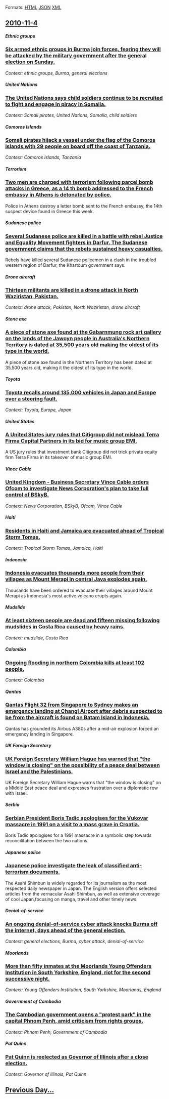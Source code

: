 
Formats: [HTML](2010/11/4/index.html)  [JSON](2010/11/4/index.json)  [XML](2010/11/4/index.xml)  

## [2010-11-4](/news/2010/11/4/index.md)

##### Ethnic groups
### [Six armed ethnic groups in Burma join forces, fearing they will be attacked by the military government after the general election on Sunday. ](/news/2010/11/4/six-armed-ethnic-groups-in-burma-join-forces-fearing-they-will-be-attacked-by-the-military-government-after-the-general-election-on-sunday.md)
_Context: ethnic groups, Burma, general elections_

##### United Nations
### [The United Nations says child soldiers continue to be recruited to fight and engage in piracy in Somalia. ](/news/2010/11/4/the-united-nations-says-child-soldiers-continue-to-be-recruited-to-fight-and-engage-in-piracy-in-somalia.md)
_Context: Somali pirates, United Nations, Somalia, child soldiers_

##### Comoros Islands
### [Somali pirates hijack a vessel under the flag of the Comoros Islands with 29 people on board off the coast of Tanzania. ](/news/2010/11/4/somali-pirates-hijack-a-vessel-under-the-flag-of-the-comoros-islands-with-29-people-on-board-off-the-coast-of-tanzania.md)
_Context: Comoros Islands, Tanzania_

##### Terrorism
### [Two men are charged with terrorism following parcel bomb attacks in Greece, as a 14 th bomb addressed to the French embassy in Athens is detonated by police. ](/news/2010/11/4/two-men-are-charged-with-terrorism-following-parcel-bomb-attacks-in-greece-as-a-14-th-bomb-addressed-to-the-french-embassy-in-athens-is-det.md)
Police in Athens destroy a letter bomb sent to the French embassy, the 14th suspect device found in Greece this week.

##### Sudanese police
### [Several Sudanese police are killed in a battle with rebel Justice and Equality Movement fighters in Darfur. The Sudanese government claims that the rebels sustained heavy casualties. ](/news/2010/11/4/several-sudanese-police-are-killed-in-a-battle-with-rebel-justice-and-equality-movement-fighters-in-darfur-the-sudanese-government-claims-t.md)
Rebels have killed several Sudanese policemen in a clash in the troubled western region of Darfur, the Khartoum government says.

##### Drone aircraft
### [Thirteen militants are killed in a drone attack in North Waziristan, Pakistan. ](/news/2010/11/4/thirteen-militants-are-killed-in-a-drone-attack-in-north-waziristan-pakistan.md)
_Context: drone attack, Pakistan, North Waziristan, drone aircraft_

##### Stone axe
### [A piece of stone axe found at the Gabarnmung rock art gallery on the lands of the Jawoyn people in Australia's Northern Territory is dated at 35,500 years old making the oldest of its type in the world. ](/news/2010/11/4/a-piece-of-stone-axe-found-at-the-gabarnmung-rock-art-gallery-on-the-lands-of-the-jawoyn-people-in-australia-s-northern-territory-is-dated-a.md)
A piece of stone axe found in the Northern Territory has been dated at 35,500 years old, making it the oldest of its type in the world.

##### Toyota
### [Toyota recalls around 135,000 vehicles in Japan and Europe over a steering fault. ](/news/2010/11/4/toyota-recalls-around-135-000-vehicles-in-japan-and-europe-over-a-steering-fault.md)
_Context: Toyota, Europe, Japan_

##### United States
### [A United States jury rules that Citigroup did not mislead Terra Firma Capital Partners in its bid for music group EMI. ](/news/2010/11/4/a-united-states-jury-rules-that-citigroup-did-not-mislead-terra-firma-capital-partners-in-its-bid-for-music-group-emi.md)
A US jury rules that investment bank Citigroup did not trick private equity firm Terra Firma in its takeover of music group EMI.

##### Vince Cable
### [United Kingdom - Business Secretary Vince Cable orders Ofcom to investigate News Corporation's plan to take full control of BSkyB. ](/news/2010/11/4/united-kingdom-business-secretary-vince-cable-orders-ofcom-to-investigate-news-corporation-s-plan-to-take-full-control-of-bskyb.md)
_Context: News Corporation, BSkyB, Ofcom, Vince Cable_

##### Haiti
### [Residents in Haiti and Jamaica are evacuated ahead of Tropical Storm Tomas. ](/news/2010/11/4/residents-in-haiti-and-jamaica-are-evacuated-ahead-of-tropical-storm-tomas.md)
_Context: Tropical Storm Tomas, Jamaica, Haiti_

##### Indonesia
### [Indonesia evacuates thousands more people from their villages as Mount Merapi in central Java explodes again. ](/news/2010/11/4/indonesia-evacuates-thousands-more-people-from-their-villages-as-mount-merapi-in-central-java-explodes-again.md)
Thousands have been ordered to evacuate their villages around Mount Merapi as Indonesia&#039;s most active volcano erupts again.

##### Mudslide
### [At least sixteen people are dead and fifteen missing following mudslides in Costa Rica caused by heavy rains. ](/news/2010/11/4/at-least-sixteen-people-are-dead-and-fifteen-missing-following-mudslides-in-costa-rica-caused-by-heavy-rains.md)
_Context: mudslide, Costa Rica_

##### Colombia
### [Ongoing flooding in northern Colombia kills at least 102 people. ](/news/2010/11/4/ongoing-flooding-in-northern-colombia-kills-at-least-102-people.md)
_Context: Colombia_

##### Qantas
### [Qantas Flight 32 from Singapore to Sydney makes an emergency landing at Changi Airport after debris suspected to be from the aircraft is found on Batam Island in Indonesia. ](/news/2010/11/4/qantas-flight-32-from-singapore-to-sydney-makes-an-emergency-landing-at-changi-airport-after-debris-suspected-to-be-from-the-aircraft-is-fou.md)
Qantas has grounded its Airbus A380s after a mid-air explosion forced an emergency landing in Singapore.

##### UK Foreign Secretary
### [UK Foreign Secretary William Hague has warned that "the window is closing" on the possibility of a peace deal between Israel and the Palestinians. ](/news/2010/11/4/uk-foreign-secretary-william-hague-has-warned-that-the-window-is-closing-on-the-possibility-of-a-peace-deal-between-israel-and-the-palesti.md)
UK Foreign Secretary William Hague warns that &quot;the window is closing&quot; on a Middle East peace deal and expresses frustration over a diplomatic row with Israel.

##### Serbia
### [Serbian President Boris Tadic apologises for the Vukovar massacre in 1991 on a visit to a mass grave in Croatia. ](/news/2010/11/4/serbian-president-boris-tadia-apologises-for-the-vukovar-massacre-in-1991-on-a-visit-to-a-mass-grave-in-croatia.md)
Boris Tadic apologises for a 1991 massacre in a symbolic step towards reconcilitation between the two nations.

##### Japanese police
### [Japanese police investigate the leak of classified anti-terrorism documents. ](/news/2010/11/4/japanese-police-investigate-the-leak-of-classified-anti-terrorism-documents.md)
The Asahi Shimbun is widely regarded for its journalism as the most respected daily newspaper in Japan. The English version offers selected articles from the vernacular Asahi Shimbun, as well as extensive coverage of cool Japan,focusing on manga, travel and other timely news

##### Denial-of-service
### [An ongoing denial-of-service cyber attack knocks Burma off the internet, days ahead of the general election. ](/news/2010/11/4/an-ongoing-denial-of-service-cyber-attack-knocks-burma-off-the-internet-days-ahead-of-the-general-election.md)
_Context: general elections, Burma, cyber attack, denial-of-service_

##### Moorlands
### [More than fifty inmates at the Moorlands Young Offenders Institution in South Yorkshire, England, riot for the second successive night. ](/news/2010/11/4/more-than-fifty-inmates-at-the-moorlands-young-offenders-institution-in-south-yorkshire-england-riot-for-the-second-successive-night.md)
_Context: Young Offenders Institution, South Yorkshire, Moorlands, England_

##### Government of Cambodia
### [The Cambodian government opens a "protest park" in the capital Phnom Penh, amid criticism from rights groups. ](/news/2010/11/4/the-cambodian-government-opens-a-protest-park-in-the-capital-phnom-penh-amid-criticism-from-rights-groups.md)
_Context: Phnom Penh, Government of Cambodia_

##### Pat Quinn
### [Pat Quinn is reelected as Governor of Illinois after a close election. ](/news/2010/11/4/pat-quinn-is-reelected-as-governor-of-illinois-after-a-close-election.md)
_Context: Governor of Illinois, Pat Quinn_

## [Previous Day...](/news/2010/11/3/index.md)

